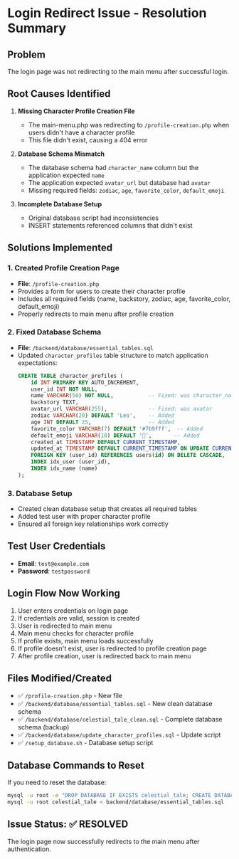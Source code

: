 # Login Redirect Issue - Resolution Summary

## Problem
The login page was not redirecting to the main menu after successful login.

## Root Causes Identified

1. **Missing Character Profile Creation File**
   - The main-menu.php was redirecting to `/profile-creation.php` when users didn't have a character profile
   - This file didn't exist, causing a 404 error

2. **Database Schema Mismatch**
   - The database schema had `character_name` column but the application expected `name`
   - The application expected `avatar_url` but database had `avatar`
   - Missing required fields: `zodiac`, `age`, `favorite_color`, `default_emoji`

3. **Incomplete Database Setup**
   - Original database script had inconsistencies
   - INSERT statements referenced columns that didn't exist

## Solutions Implemented

### 1. Created Profile Creation Page
- **File**: `/profile-creation.php`
- Provides a form for users to create their character profile
- Includes all required fields (name, backstory, zodiac, age, favorite_color, default_emoji)
- Properly redirects to main menu after profile creation

### 2. Fixed Database Schema
- **File**: `/backend/database/essential_tables.sql`
- Updated `character_profiles` table structure to match application expectations:
  ```sql
  CREATE TABLE character_profiles (
      id INT PRIMARY KEY AUTO_INCREMENT,
      user_id INT NOT NULL,
      name VARCHAR(50) NOT NULL,           -- Fixed: was character_name
      backstory TEXT,
      avatar_url VARCHAR(255),             -- Fixed: was avatar
      zodiac VARCHAR(20) DEFAULT 'Leo',    -- Added
      age INT DEFAULT 25,                  -- Added
      favorite_color VARCHAR(7) DEFAULT '#7b9fff',  -- Added
      default_emoji VARCHAR(10) DEFAULT '🌟',       -- Added
      created_at TIMESTAMP DEFAULT CURRENT_TIMESTAMP,
      updated_at TIMESTAMP DEFAULT CURRENT_TIMESTAMP ON UPDATE CURRENT_TIMESTAMP,
      FOREIGN KEY (user_id) REFERENCES users(id) ON DELETE CASCADE,
      INDEX idx_user (user_id),
      INDEX idx_name (name)
  );
  ```

### 3. Database Setup
- Created clean database setup that creates all required tables
- Added test user with proper character profile
- Ensured all foreign key relationships work correctly

## Test User Credentials
- **Email**: `test@example.com`
- **Password**: `testpassword`

## Login Flow Now Working
1. User enters credentials on login page
2. If credentials are valid, session is created
3. User is redirected to main menu
4. Main menu checks for character profile
5. If profile exists, main menu loads successfully
6. If profile doesn't exist, user is redirected to profile creation page
7. After profile creation, user is redirected back to main menu

## Files Modified/Created
- ✅ `/profile-creation.php` - New file
- ✅ `/backend/database/essential_tables.sql` - New clean database schema
- ✅ `/backend/database/celestial_tale_clean.sql` - Complete database schema (backup)
- ✅ `/backend/database/update_character_profiles.sql` - Update script
- ✅ `/setup_database.sh` - Database setup script

## Database Commands to Reset
If you need to reset the database:
```bash
mysql -u root -e "DROP DATABASE IF EXISTS celestial_tale; CREATE DATABASE celestial_tale CHARACTER SET utf8mb4 COLLATE utf8mb4_unicode_ci;"
mysql -u root celestial_tale < backend/database/essential_tables.sql
```

## Issue Status: ✅ RESOLVED
The login page now successfully redirects to the main menu after authentication.